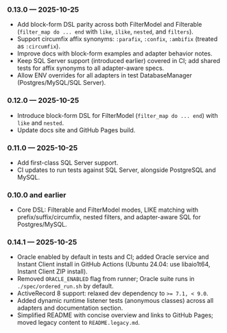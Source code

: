 ### 0.13.0 — 2025-10-25
- Add block-form DSL parity across both FilterModel and Filterable (`filter_map do ... end` with `like`, `ilike`, `nested`, and `filters`).
- Support circumfix affix synonyms: `:parafix`, `:confix`, `:ambifix` (treated as `:circumfix`).
- Improve docs with block-form examples and adapter behavior notes.
- Keep SQL Server support (introduced earlier) covered in CI; add shared tests for affix synonyms to all adapter-aware specs.
- Allow ENV overrides for all adapters in test DatabaseManager (Postgres/MySQL/SQL Server).

### 0.12.0 — 2025-10-25
- Introduce block-form DSL for FilterModel (`filter_map do ... end`) with `like` and `nested`.
- Update docs site and GitHub Pages build.

### 0.11.0 — 2025-10-25
- Add first-class SQL Server support.
- CI updates to run tests against SQL Server, alongside PostgreSQL and MySQL.

### 0.10.0 and earlier
- Core DSL: Filterable and FilterModel modes, LIKE matching with prefix/suffix/circumfix, nested filters, and adapter-aware SQL for Postgres/MySQL.

### 0.14.1 — 2025-10-25
- Oracle enabled by default in tests and CI; added Oracle service and Instant Client install in GitHub Actions (Ubuntu 24.04: use libaio1t64, Instant Client ZIP install).
- Removed `ORACLE_ENABLED` flag from runner; Oracle suite runs in `./spec/ordered_run.sh` by default.
- ActiveRecord 8 support: relaxed dev dependency to `>= 7.1, < 9.0`.
- Added dynamic runtime listener tests (anonymous classes) across all adapters and documentation section.
- Simplified README with concise overview and links to GitHub Pages; moved legacy content to `README.legacy.md`.

